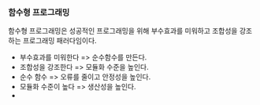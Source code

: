 ### 함수형 프로그래밍
함수형 프로그래밍은 성공적인 프로그래밍을 위해
부수효과를 미워하고 조합성을 강조하는
프로그래밍 패러다임이다.

- 부수효과를 미워한다 => 순수함수를 만든다.
- 조합성을 강조한다 => 모듈화 수준을 높인다.
- 순수 함수 => 오류를 줄이고 안정성을 높인다.
- 모듈화 수준이 높다 => 생산성을 높인다.
- 